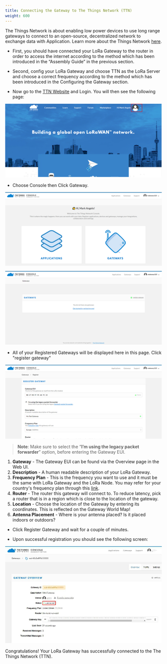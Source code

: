 ```yaml
---
title: Connecting the Gateway to The Things Network (TTN)
weight: 600
---
```


The Things Network is about enabling low power devices to use long range gateways to connect to an open-source, decentralized network to exchange data with Application. Learn more about the Things Network [here](https://www.thethingsnetwork.org/docs/).

* First, you should have connected your LoRa Gateway to the router in order to access the internet according to the method which has been introduced in the “Assembly Guide” in the previous section.

* Second, config your LoRa Gateway and choose TTN as the LoRa Server and choose a correct frequency according to the method which has been introduced in the Configuring the Gateway section.

* Now go to the [TTN Website](https://www.thethingsnetwork.org/) and Login. You will then see the following page:

![Figure 1: The Things Network Home Page](../images/ttn_homepage.png)

* Choose Console then Click Gateway.

![Figure 2: The Things Network Console Page](../images/console.png)

![Figure 3: Adding a Gateway to TTN](../images/adding_gateway.png)

* All of your Registered Gateways will be displayed here in this page. Click "register gateway"

![Figure 4: Registering your Gateway](../images/registering_device.png)

>**Note**: Make sure to select the “**I’m using the legacy packet forwarder**” option, before entering the Gateway EUI.

1. **Gateway** - The Gateway EUI can be found via the Overview page in the Web UI.
2. **Description** - A human readable description of your LoRa Gateway.
3. **Frequency Plan** - This is the frequency you want to use and it must be the same with LoRa Gateway and the LoRa Node. You may refer for your country's frequency plan through this [link](https://www.thethingsnetwork.org/docs/lorawan/frequency-plans.html).
4. **Router** - The router this gateway will connect to. To reduce latency, pick a router that is in a region which is close to the location of the gateway.
5. **Location** - Choose the location of the Gateway by entering its coordinates. This is reflected on the Gateway World Map!
6. **Antenna Placement** - Where is your antenna placed? Is it placed indoors or outdoors?

* Click Register Gateway and wait for a couple of minutes.

* Upon successful registration you should see the following screen:

![Figure 5: Gateway Overview](../images/rak7249_gateway_overview.jpg)

Congratulations! Your LoRa Gateway has successfully connected to the The Things Network (TTN).
